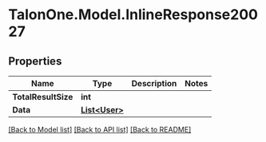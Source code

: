 # TalonOne.Model.InlineResponse20027
## Properties

Name | Type | Description | Notes
------------ | ------------- | ------------- | -------------
**TotalResultSize** | **int** |  | 
**Data** | [**List&lt;User&gt;**](User.md) |  | 

[[Back to Model list]](../README.md#documentation-for-models) [[Back to API list]](../README.md#documentation-for-api-endpoints) [[Back to README]](../README.md)

